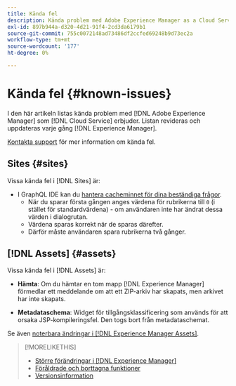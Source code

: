```yaml
---
title: Kända fel
description: Kända problem med Adobe Experience Manager as a Cloud Service
exl-id: 897b944a-d320-4d21-91f4-2cd3da6179b1
source-git-commit: 755c0072148ad73486df2ccfed69248b9d73ec2a
workflow-type: tm+mt
source-wordcount: '177'
ht-degree: 0%

---
```


# Kända fel {#known-issues}

I den här artikeln listas kända problem med [!DNL Adobe Experience Manager] som [!DNL Cloud Service] erbjuder. Listan revideras och uppdateras varje gång [!DNL Experience Manager].

[Kontakta support](https://experienceleague.adobe.com/?lang=en&amp;support-solution=Experience+Manager#support) för mer information om kända fel.

<!-- 
## Platform {#platform}
-->

## Sites {#sites}

Vissa kända fel i [!DNL Sites] är:

* I GraphQL IDE kan du [hantera cacheminnet för dina beständiga frågor](/help/headless/graphql-api/graphiql-ide.md##managing-cache).
   * När du sparar första gången anges värdena för rubrikerna till `0` (i stället för standardvärdena) - om användaren inte har ändrat dessa värden i dialogrutan.
   * Värdena sparas korrekt när de sparas därefter.
   * Därför måste användaren spara rubrikerna två gånger.

## [!DNL Assets] {#assets}

<!-- Jira label: assets-cloud-known-issues -->

Vissa kända fel i [!DNL Assets] är:

* **Hämta**: Om du hämtar en tom mapp [!DNL Experience Manager] förmedlar ett meddelande om att ett ZIP-arkiv har skapats, men arkivet har inte skapats.

* **Metadataschema**: Widget för tillgångsklassificering som används för att orsaka JSP-kompileringsfel. Den togs bort från metadataschemat. <!-- CQ-4282865, CQ-4284633 -->

Se även [noterbara ändringar i [!DNL Experience Manager Assets]](/help/assets/assets-cloud-changes.md).

<!-- This content was added at GA. Not sure if we should continue to have this commitment about upcoming features/enh. in the docs. Commenting it for now.

### Upcoming Assets capabilities {#upcoming-assets-capabilities}

A few capabilities of Adobe Experience Manager Assets that depend on foundation capabilities, which are not yet available in the Experience Manager as a Cloud Service deployment architecture, are expected to be enabled at a later stage:

* Capabilities not enabled at this stage due to dependency on Commerce Integration Framework APIs:
  * Photoshoot workflow models.
  * Product information tab in the asset properties user interface is not populated.

* Capabilities not enabled at this stage due to dependency on InDesign Server integration:
  * Asset Templates and Asset Catalogs.
  * Multi-page preview of Adobe InDesign files.
-->

>[!MORELIKETHIS]
>
>* [Större förändringar i [!DNL Experience Manager]](aem-cloud-changes.md)
>* [Föråldrade och borttagna funktioner](deprecated-removed-features.md)
>* [Versionsinformation](home.md)

